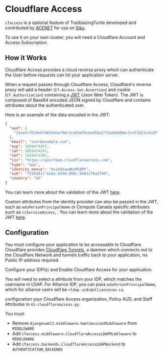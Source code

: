 # Cloudflare Access

`cfaccess` is a optional feature of TrailblazingTurtle developed and contributed by [ACENET](https://ace-net.ca) for use on [Siku](https://wiki.ace-net.ca/wiki/Siku).

To use it on your own cluster, you will need a Cloudflare Account and Access Subscription.

## How it Works

Cloudflare Access provides a cloud reverse proxy which can authenticate the User before requests can hit your application server.

When a request passes through Cloudflare Access, Cloudflare's reverse proxy will add a header (`Cf-Access-Jwt-Assertion`) and cookie (`CF_Authorization`) containing a [JWT](https://jwt.io/) (Json Web Token). The JWT is composed of Base64 encoded JSON signed by Cloudflare and contains attributes about the authenticated user.

Here is an example of the data encoded in the JWT:

```json
{
  "aud": [
    "32eafc7626e974616deaf0dc3ce63d7bcbed58a2731e84d06bc3cdf1b53c4228"
  ],
  "email": "user@example.com",
  "exp": 1659474457,
  "iat": 1659474397,
  "nbf": 1659474397,
  "iss": "https://yourteam.cloudflareaccess.com",
  "type": "app",
  "identity_nonce": "6ei69kawdKzMIAPF",
  "sub": "7335d417-61da-459d-899c-0a01c76a2f94",
  "country": "US"
}
```

You can learn more about the validation of the JWT [here](https://developers.cloudflare.com/cloudflare-one/identity/authorization-cookie/validating-json/).

Custom attributes from the identity provider can also be passed in the JWT, such as `eduPersonPrincipalName` or Compute Canada specific attributes such as `ccServiceAccess`, . You can learn more about the validation of the JWT [here](https://developers.cloudflare.com/cloudflare-one/identity/authorization-cookie/validating-json/).

## Configuration

You must configure your application to be accessable to Cloudflare. Cloudflare provides [Cloudflare Tunnels](https://developers.cloudflare.com/cloudflare-one/connections/connect-networks/), a daemon which connects out to the Cloudflare Network and tunnels traffic back to your application, no Public IP address required.

Configure your IDP(s) and Enable Cloudflare Access for your application.

You will need to select a attribute from your IDP, which matches the username in LDAP. For Alliance IDP, you can pass `eduPersonPrincipalName`, which for alliance users will be `<ldap uid>@alliancecan.ca`.

configuration your Cloudflare Access organization, Policy AUD, and Staff Attributes in `41-cloudflareaccess.py`.

You must:

  - Remove `djangosaml2.middleware.SamlSessionMiddleware` from `MIDDLEWARE`
  - Add `cfaccess.middleware.CloudflareAccessLDAPMiddleware` to `MIDDLEWARE`
  - Add `cfaccess.backends.CloudflareAccessLDAPBackend` to `AUTHENTICATION_BACKENDS`